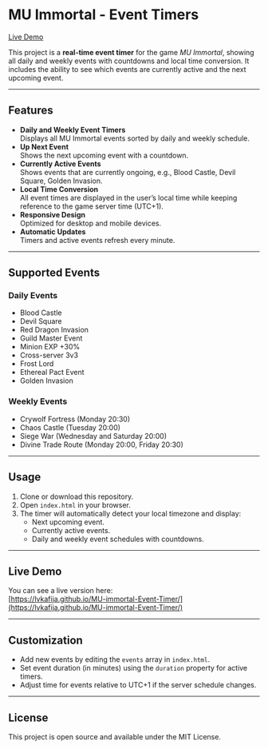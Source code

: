 # MU Immortal - Event Timers

[Live Demo](https://lvkafija.github.io/MU-immortal-Event-Timer/)

This project is a **real-time event timer** for the game *MU Immortal*, showing all daily and weekly events with countdowns and local time conversion. It includes the ability to see which events are currently active and the next upcoming event.

---

## Features

- **Daily and Weekly Event Timers**  
  Displays all MU Immortal events sorted by daily and weekly schedule.  
- **Up Next Event**  
  Shows the next upcoming event with a countdown.  
- **Currently Active Events**  
  Shows events that are currently ongoing, e.g., Blood Castle, Devil Square, Golden Invasion.  
- **Local Time Conversion**  
  All event times are displayed in the user’s local time while keeping reference to the game server time (UTC+1).  
- **Responsive Design**  
  Optimized for desktop and mobile devices.  
- **Automatic Updates**  
  Timers and active events refresh every minute.

---

## Supported Events

### Daily Events

- Blood Castle
- Devil Square
- Red Dragon Invasion
- Guild Master Event
- Minion EXP +30%
- Cross-server 3v3
- Frost Lord
- Ethereal Pact Event
- Golden Invasion

### Weekly Events

- Crywolf Fortress (Monday 20:30)
- Chaos Castle (Tuesday 20:00)
- Siege War (Wednesday and Saturday 20:00)
- Divine Trade Route (Monday 20:00, Friday 20:30)

---

## Usage

1. Clone or download this repository.
2. Open `index.html` in your browser.
3. The timer will automatically detect your local timezone and display:
   - Next upcoming event.
   - Currently active events.
   - Daily and weekly event schedules with countdowns.

---

## Live Demo

You can see a live version here:  
[https://lvkafija.github.io/MU-immortal-Event-Timer/](https://lvkafija.github.io/MU-immortal-Event-Timer/)

---

## Customization

- Add new events by editing the `events` array in `index.html`.
- Set event duration (in minutes) using the `duration` property for active timers.
- Adjust time for events relative to UTC+1 if the server schedule changes.

---

## License

This project is open source and available under the MIT License.
